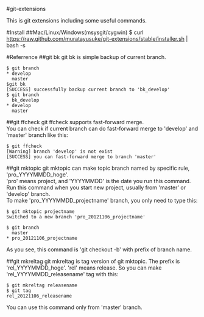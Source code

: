 #git-extensions

This is git extensions including some useful commands.

#Install
##Mac/Linux/Windows(msysgit/cygwin)
    $ curl https://raw.github.com/muratayusuke/git-extensions/stable/installer.sh | bash -s

#Referrence
##git bk
git bk is simple backup of current branch.

    $ git branch
    * develop
      master
    $git bk
    [SUCCESS] successfully backup current branch to 'bk_develop'
    $ git branch
      bk_develop
    * develop
      master

##git ffcheck
git ffcheck supports fast-forward merge.  
You can check if current branch can do fast-forward merge to 'develop' and 'master' branch like this:

    $ git ffcheck
    [Warning] branch 'develop' is not exist
    [SUCCESS] you can fast-forward merge to branch 'master'

##git mktopic
git mktopic can make topic branch named by specific rule, 'pro_YYYYMMDD_hoge'.  
'pro' means project, and 'YYYYMMDD' is the date you run this command.  
Run this command when you start new project, usually from 'master' or 'develop' branch.  
To make 'pro_YYYYMMDD_projectname' branch, you only need to type this:  

    $ git mktopic projectname
    Switched to a new branch 'pro_20121106_projectname'
    
    $ git branch
      master
    * pro_20121106_projectname

As you see, this command is 'git checkout -b' with prefix of branch name.

##git mkreltag
git mkreltag is tag version of git mktopic. The prefix is 'rel_YYYYMMDD_hoge'.
'rel' means release. So you can make 'rel_YYYYMMDD_releasename' tag with this:

    $ git mkreltag releasename
    $ git tag
    rel_20121106_releasename

You can use this command only from 'master' branch.